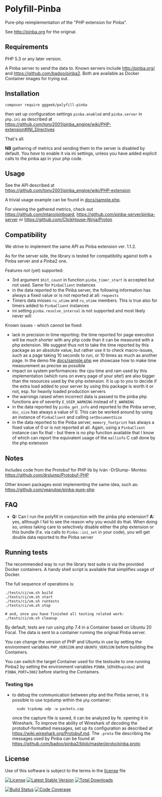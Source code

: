 Polyfill-Pinba
==============

Pure-php reimplementation of the "PHP extension for Pinba".

See http://pinba.org for the original.

## Requirements

PHP 5.3 or any later version.

A Pinba server to send the data to. Known servers include http://pinba.org/ and https://github.com/badoo/pinba2. Both
are available as Docker Container images for trying out.

## Installation

    composer require gggeek/polyfill-pinba

then set up configuration settings `pinba.enabled` and `pinba.server` in `php.ini` as described at
https://github.com/tony2001/pinba_engine/wiki/PHP-extension#INI_Directives

That's all.

**NB** gathering of metrics and sending them to the server is disabled by default. You _have_ to enable it via ini settings,
unless you have added explicit calls to the pinba api in your php code.

## Usage

See the API described at https://github.com/tony2001/pinba_engine/wiki/PHP-extension

A trivial usage example can be found in [docs/sample.php](docs/sample.php).

For viewing the gathered metrics, check out https://github.com/intaro/pinboard, https://github.com/pinba-server/pinba-server
or https://github.com/ClickHouse-Ninja/Proton

## Compatibility

We strive to implement the same API as Pinba extension ver. 1.1.2.

As for the server side, the library is tested for compatibility against both a Pinba server and a Pinba2 one.

Features not (yet) supported:
- 3rd argument `$hit_count` in function `pinba_timer_start` is accepted but not used. Same for `PinbaClient` instances
- in the data reported to the Pinba server, the following information has always a fixed value or is not reported at all:
  `requests`
- Timers data misses `ru_utime` and `ru_stime` members. This is true also for timers added to `PinbaClient` instances
- ini setting `pinba.resolve_interval` is not supported and most likely never will

Known issues - which cannot be fixed:
- lack in precision in time reporting: the time reported for page execution will be much shorter with any php code than
  it can be measured with a php extension. We suggest thus not to take the time reported by this package as an absolute
  value, but rather use it to check macro-issues, such as a page taking 10 seconds to run, or 10 times as much as another
  page. In the demo file [docs/sample.php](docs/sample.php) we showcase how to make time measurement as precise as possible
- impact on system performances: the cpu time and ram used by this implementation (which runs on every page of your site!)
  are also bigger than the resources used by the php extension. It is up to you to decide if the extra load added to
  your server by using this package is worth it or not, esp. for heavily loaded production servers
- the warnings raised when incorrect data is passed to the pinba php functions are of severity `E_USER_WARNING` instead of
  `E_WARNING`
- in the data reported by `pinba_get_info` and reported to the Pinba server, `doc_size` has always a value of 0. This
  can be worked around by using an instance of `PinbaClient` and calling `setDocumentSize`
- in the data reported to the Pinba server, `memory_footprint` has always a fixed value of 0 or is not reported at all.
  Again, using a `PinbaClient` instance can fix that - but there is no php function available that I know of which can
  report the equivalent usage of the `mallinfo` C call done by the php extension

## Notes

Includes code from the Protobuf for PHP lib by Iván -DrSlump- Montes: https://github.com/drslump/Protobuf-PHP

Other known packages exist implementing the same idea, such as: https://github.com/vearutop/pinba-pure-php

## FAQ

- **Q:** Can I run the polyfill in conjunction with the pinba php extension? **A:** yes, although I fail to see the
  reason why you would do that. When doing so, unless taking care to selectively disable either the php extension
  or this bundle (f.e. via calls to `Pinba::ini_set` in your code), you will get double data reported to the Pinba server

## Running tests

The recommended way to run the library test suite is via the provided Docker containers.
A handy shell script is available that simplifies usage of Docker.

The full sequence of operations is:

    ./tests/ci/vm.sh build
    ./tests/ci/vm.sh start
    ./tests/ci/vm.sh runtests
    ./tests/ci/vm.sh stop

    # and, once you have finished all testing related work:
    ./tests/ci/vm.sh cleanup

By default, tests are run using php 7.4 in a Container based on Ubuntu 20 Focal. The data is sent to a container running
the original Pinba server.

You can change the version of PHP and Ubuntu in use by setting the environment variables `PHP_VERSION` and `UBUNTU_VERSION`
before building the Containers.

You can switch the target Container used for the testsuite to one running Pinba2 by setting the environment variables
`PINBA_SERVER=pinba2` and `PINBA_PORT=3002` before starting the Containers.

### Testing tips

* to debug the communication between php and the Pinba server, it is possible to use tcpdump within the `php` container:

        sudo tcpdump udp -w packets.cap

  once the capture file is saved, it can be analyzed by fe. opening it in Wireshark. To improve the ability of
  Wireshark of decoding the protobuf-formatted messages, set up its configuration as described at https://wiki.wireshark.org/Protobuf.md.
  The `.proto` file describing the messages used by Pinba can be found at https://github.com/badoo/pinba2/blob/master/proto/pinba.proto

## License

Use of this software is subject to the terms in the [license](LICENSE) file

[![License](https://poser.pugx.org/gggeek/polyfill-pinba/license)](https://packagist.org/packages/gggeek/polyfill-pinba)
[![Latest Stable Version](https://poser.pugx.org/gggeek/polyfill-pinba/v/stable)](https://packagist.org/packages/gggeek/polyfill-pinba)
[![Total Downloads](https://poser.pugx.org/gggeek/polyfill-pinba/downloads)](https://packagist.org/packages/gggeek/polyfill-pinba)

[![Build Status](https://github.com/gggeek/pinba_php/actions/workflows/ci.yml/badge.svg)](https://github.com/gggeek/pinba_php/actions/workflows/ci.yml)
[![Code Coverage](https://codecov.io/gh/gggeek/pinba_php/branch/master/graph/badge.svg)](https://app.codecov.io/gh/gggeek/pinba_php)
